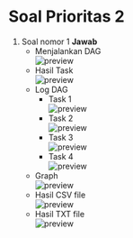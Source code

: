 # Soal Prioritas 2

1. Soal nomor 1
   **Jawab**  
   - Menjalankan DAG  
     ![preview]()  
   - Hasil Task  
     ![preview]()  
   - Log DAG  
     - Task 1  
       ![preview]()  
     - Task 2  
       ![preview]()  
     - Task 3  
       ![preview]()  
     - Task 4  
       ![preview]()  
   - Graph  
     ![preview]()  
   - Hasil CSV file  
     ![preview]()  
   - Hasil TXT file  
     ![preview]()  